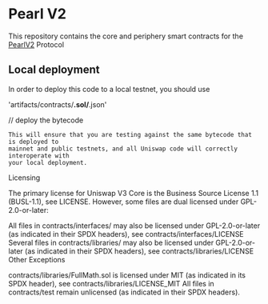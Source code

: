 # Pearl V2

This repository contains the core and periphery smart contracts for the [PearlV2](https://www.pearl.exchange) Protocol

## Local deployment

In order to deploy this code to a local testnet, you should use

'artifacts/contracts/**.sol/**.json'

// deploy the bytecode

```
This will ensure that you are testing against the same bytecode that is deployed to
mainnet and public testnets, and all Uniswap code will correctly interoperate with
your local deployment.
```

Licensing

The primary license for Uniswap V3 Core is the Business Source License 1.1 (BUSL-1.1), see LICENSE. However, some files are dual licensed under GPL-2.0-or-later:

All files in contracts/interfaces/ may also be licensed under GPL-2.0-or-later (as indicated in their SPDX headers), see contracts/interfaces/LICENSE
Several files in contracts/libraries/ may also be licensed under GPL-2.0-or-later (as indicated in their SPDX headers), see contracts/libraries/LICENSE
Other Exceptions

contracts/libraries/FullMath.sol is licensed under MIT (as indicated in its SPDX header), see contracts/libraries/LICENSE_MIT
All files in contracts/test remain unlicensed (as indicated in their SPDX headers).
